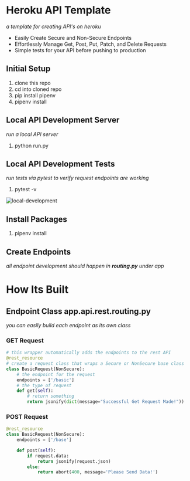 # Heroku API Template
*a template for creating API's on heroku*

* Easily Create Secure and Non-Secure Endpoints
* Effortlessly Manage Get, Post, Put, Patch, and Delete Requests
* Simple tests for your API before pushing to production

## Initial Setup
1. clone this repo
2. cd into cloned repo
3. pip install pipenv
4. pipenv install

## Local API Development Server
*run a local API server*
1. python run.py

## Local API Development Tests
*run tests via pytest to verify request endpoints are working*
1. pytest -v

![local-development](local-development.png)

## Install Packages
1. pipenv install <package name>

## Create Endpoints
*all endpoint development should happen in **routing.py** under app*

# How Its Built
## Endpoint Class **app.api.rest.routing.py**
*you can easily build each endpoint as its own class*
### GET Request
```python
# this wrapper automatically adds the endpoints to the rest API
@rest_resource
# create a request class that wraps a Secure or NonSecure base class
class BasicRequest(NonSecure):
	# the endpoint for the request
    endpoints = ['/basic']
    # the type of request
    def get(self):
    	# return something
        return jsonify(dict(message="Successful Get Request Made!"))
```
### POST Request
```python
@rest_resource
class BasicRequest(NonSecure):
    endpoints = ['/base']

    def post(self):
    	if request.data:
        	return jsonify(request.json)
        else:
        	return abort(400, message='Please Send Data!')
```